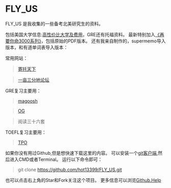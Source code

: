 # FLY_US

FLY_US 是我收集的一些备考北美研究生的资料。

包括美国大学信息:[高性价比大学及费用]，GRE还有托福资料。
最新特别加入[《再要你命3000系列》]，包括原始的PDF版本。
还有我亲自制作的，supermemo导入版本，和有道单词表导入版本：


常用网站：
  
  > [寄托天下]
  
  > [一亩三分地论坛]

GRE复习主要用：
  
  > [magoosh]
  
  > [OG]
  
  > 阅读三十六套

TOEFL复习主要用：
  > [TPO]

  
如果你没有用过Github,但是想快速下载这里的内容。
可以安装一个[git客户端],然后进入CMD或者Terminal。
运行以下命令即可：
 > git clone https://github.com/hot13399/FLY_US.git
  
也可以点击右上角的Star和Fork关注这个项目。
更多信息可以浏览[Github.Help]

[一亩三分地论坛]: http://www.1point3acres.com/
[寄托天下]: http://bbs.gter.net/
[高性价比大学及费用]: https://github.com/hot13399/FLY_US/blob/master/%E7%BE%8E%E5%9B%BD%E5%A4%A7%E5%AD%A6%E4%BF%A1%E6%81%AF/%E5%8C%97%E7%BE%8E%E6%80%A7%E4%BB%B7%E6%AF%94%E5%A4%A7%E5%AD%A6%E5%AD%A6%E8%B4%B9.md
[git客户端]: http://git-scm.com/downloads
[Github.Help]: https://help.github.com/articles/set-up-git/
[OG]: http://store.ets.org/store/ets/en_US/pd/ThemeID.12805600/productID.253480200
[magoosh]: http://magoosh.com/
[TPO]: http://bbs.zhan.com/forum-41-1.html
[《再要你命3000系列》]: https://github.com/hot13399/FLY_US/tree/master/GRE/%E8%AF%8D%E6%B1%87/%E8%A6%81%E4%BD%A0%E5%91%BD%E4%B8%89%E5%8D%83%E7%B3%BB%E5%88%97
[阅读三十六套]: https://github.com/hot13399/FLY_US/tree/master/GRE/%E9%98%85%E8%AF%BB/%E9%99%88%E8%99%8E%E5%B9%B3%E9%98%85%E8%AF%BB36%E5%A5%97

